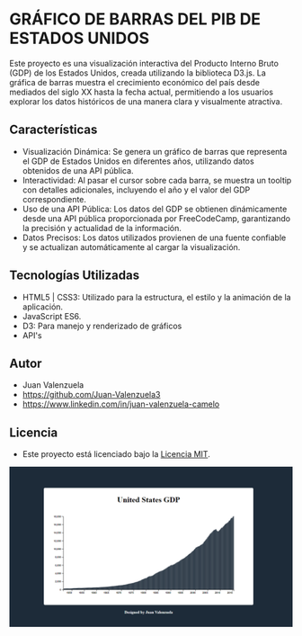 # GRÁFICO DE BARRAS DEL PIB DE ESTADOS UNIDOS

Este proyecto es una visualización interactiva del Producto Interno Bruto (GDP) de los Estados Unidos, creada utilizando la biblioteca D3.js. La gráfica de barras muestra el crecimiento económico del país desde mediados del siglo XX hasta la fecha actual, permitiendo a los usuarios explorar los datos históricos de una manera clara y visualmente atractiva.

## Características

- Visualización Dinámica: Se genera un gráfico de barras que representa el GDP de Estados Unidos en diferentes años, utilizando datos obtenidos de una API pública.
- Interactividad: Al pasar el cursor sobre cada barra, se muestra un tooltip con detalles adicionales, incluyendo el año y el valor del GDP correspondiente.
- Uso de una API Pública: Los datos del GDP se obtienen dinámicamente desde una API pública proporcionada por FreeCodeCamp, garantizando la precisión y actualidad de la información.
- Datos Precisos: Los datos utilizados provienen de una fuente confiable y se actualizan automáticamente al cargar la visualización.

## Tecnologías Utilizadas

- HTML5 | CSS3: Utilizado para la estructura, el estilo y la animación de la aplicación.
- JavaScript ES6.
- D3: Para manejo y renderizado de gráficos
- API's

## Autor

- Juan Valenzuela
- https://github.com/Juan-Valenzuela3
- https://www.linkedin.com/in/juan-valenzuela-camelo

## Licencia

- Este proyecto está licenciado bajo la [Licencia MIT](./LICENSE).

![Logo del Proyecto](./Bar-Chart.png)
